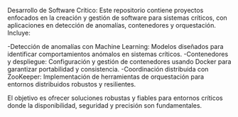 Desarrollo de Software Crítico: Este repositorio contiene proyectos enfocados en la creación y gestión de software para sistemas críticos, con aplicaciones en detección de anomalías, contenedores y orquestación. Incluye:

  -Detección de anomalías con Machine Learning: Modelos diseñados para identificar comportamientos anómalos en sistemas críticos.
  -Contenedores y despliegue: Configuración y gestión de contenedores usando Docker para garantizar portabilidad y consistencia.
  -Coordinación distribuida con ZooKeeper: Implementación de herramientas de orquestación para entornos distribuidos robustos y resilientes.

El objetivo es ofrecer soluciones robustas y fiables para entornos críticos donde la disponibilidad, seguridad y precisión son fundamentales.
